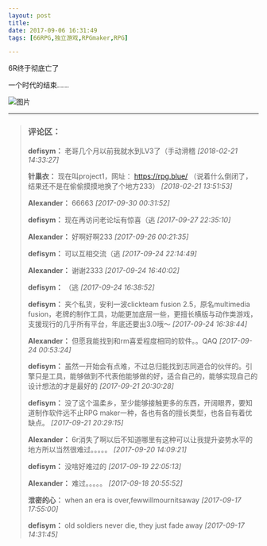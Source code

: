 ```yaml
---
layout: post
title: 
date: 2017-09-06 16:31:49
tags: [66RPG,独立游戏,RPGmaker,RPG]

---
```

6R终于彻底亡了

一个时代的结束……

![图片](./images/_LofteremhSNkVpRmJBei9na0w2RTZ2eGlhSEZQcFFuSm0vazFMaG1lTElSSEJnTE5DSi9WWmNacnBBPT0.png?=imageView&thumbnail=500x0&quality=96&stripmeta=0&type=jpg%7Cwatermark&type=2)

---
> ### 评论区：
>**defisym：** 老哥几个月以前我就水到LV3了（手动滑稽  *[2018-02-21 14:33:27]*
>
>**针巢衣：** 现在叫project1，网址：
<a target="_blank" class="f-atbox s-fc2" rel="nofollow" href="https://rpg.blue/"  >https://rpg.blue/</a> （说着什么倒闭了，结果还不是在偷偷摸摸地换了个地方233）  *[2018-02-21 13:51:53]*
>
>**Alexander：** 66663  *[2017-09-30 00:31:52]*
>
>**defisym：** 现在再访问老论坛有惊喜（逃  *[2017-09-27 22:35:10]*
>
>**Alexander：** 好啊好啊233  *[2017-09-26 00:21:35]*
>
>**defisym：** 可以互相交流（逃  *[2017-09-24 22:14:49]*
>
>**Alexander：** 谢谢2333  *[2017-09-24 16:40:02]*
>
>**defisym：** （逃  *[2017-09-24 16:38:52]*
>
>**defisym：** 夹个私货，安利一波clickteam fusion 2.5，原名multimedia fusion，老牌的制作工具，功能更加底层一些，更擅长横版与动作类游戏，支援现行的几乎所有平台，年底还要出3.0哦～  *[2017-09-24 16:38:44]*
>
>**Alexander：** 但愿我能找到和rm喜爱程度相同的软件。。QAQ  *[2017-09-24 00:53:24]*
>
>**defisym：** 虽然一开始会有点难，不过总归能找到志同道合的伙伴的。引擎只是工具，能够做到不代表他能够做的好，适合自己的，能够实现自己的设计想法的才是最好的  *[2017-09-21 20:30:28]*
>
>**defisym：** 没了这个温柔乡，至少能够接触更多的东西，开阔眼界，要知道制作软件远不止RPG maker一种，各也有各的擅长类型，也各自有着优缺点。  *[2017-09-21 20:29:15]*
>
>**Alexander：** 6r消失了啊以后不知道哪里有这种可以让我提升姿势水平的地方所以当然很难过。。。。。  *[2017-09-20 14:09:21]*
>
>**defisym：** 没啥好难过的  *[2017-09-19 22:05:13]*
>
>**Alexander：** 难过。。。。。  *[2017-09-18 20:55:52]*
>
>**泄密的心：** when an era is over,fewwillmournitsaway  *[2017-09-17 17:55:00]*
>
>**defisym：** old soldiers never die, they just fade away  *[2017-09-17 14:31:45]*
>
>